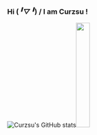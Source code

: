 ###  Hi (*╹▽╹*) / I am Curzsu !

![Curzsu's GitHub stats](https://github-readme-stats.vercel.app/api?username=Curzsu&show_icons=true&theme=radical)<img src="https://i0.imgs.ovh/2024/01/25/x1h03.gif" width="25%">
<!--
**Curzsu/Curzsu** is a ✨ _special_ ✨ repository because its `README.md` (this file) appears on your GitHub profile.

Here are some ideas to get you started:

- 🔭 I’m currently working on ...
- 🌱 I’m currently learning ...
- 👯 I’m looking to collaborate on ...
- 🤔 I’m looking for help with ...
- 💬 Ask me about ...
- 📫 How to reach me: ...
- 😄 Pronouns: ...
- ⚡ Fun fact: ...
-->
